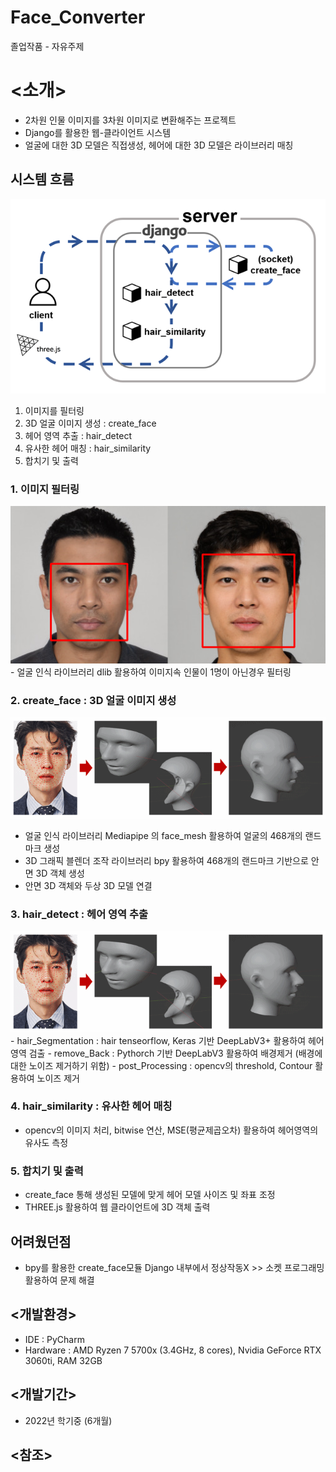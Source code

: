 # Face_Converter
졸업작품 - 자유주제

# <소개>
  - 2차원 인물 이미지를 3차원 이미지로 변환해주는 프로젝트
  - Django를 활용한 웹-클라이언트 시스템
  - 얼굴에 대한 3D 모델은 직접생성, 헤어에 대한 3D 모델은 라이브러리 매칭

 ## 시스템 흐름
  <img src="./readme_images/flow_diagram.png">
  
  1) 이미지를 필터링
  2) 3D 얼굴 이미지 생성 : create_face
  3) 헤어 영역 추출 : hair_detect
  4) 유사한 헤어 매칭 : hair_similarity
  5) 합치기 및 출력
  
  ### 1. 이미지 필터링
  
  <img src="./readme_images/dlib.png">
  - 얼굴 인식 라이브러리 dlib 활용하여 이미지속 인물이 1명이 아닌경우 필터링

  ### 2. create_face : 3D 얼굴 이미지 생성
  
  <img src="./readme_images/ch1.gif">
  
  - 얼굴 인식 라이브러리 Mediapipe 의 face_mesh 활용하여 얼굴의 468개의 랜드마크 생성
  - 3D 그래픽 블렌더 조작 라이브러리 bpy 활용하여 468개의 랜드마크 기반으로 안면 3D 객체 생성
  - 안면 3D 객체와 두상 3D 모델 연결

  ### 3. hair_detect : 헤어 영역 추출
  
  <img src="./readme_images/ch1.gif">
  - hair_Segmentation : hair tenseorflow, Keras 기반 DeepLabV3+ 활용하여 헤어 영역 검출
  - remove_Back : Pythorch 기반 DeepLabV3 활용하여 배경제거 (배경에 대한 노이즈 제거하기 위함)
  - post_Processing : opencv의 threshold, Contour 활용하여 노이즈 제거

  ### 4. hair_similarity : 유사한 헤어 매칭
  
  - opencv의 이미지 처리, bitwise 연산, MSE(평균제곱오차) 활용하여 헤어영역의 유사도 측정

  ### 5. 합치기 및 출력

  - create_face 통해 생성된 모델에 맞게 헤어 모델 사이즈 및 좌표 조정
  - THREE.js 활용하여 웹 클라이언트에 3D 객체 출력
  
  
  ## 어려웠던점
   - bpy를 활용한 create_face모듈 Django 내부에서 정상작동X >> 소켓 프로그래밍 활용하여 문제 해결
  
## <개발환경>
- IDE : PyCharm
- Hardware : AMD Ryzen 7 5700x (3.4GHz, 8 cores), Nvidia GeForce RTX 3060ti, RAM 32GB

## <개발기간>
- 2022년 학기중 (6개월)

## <참조>
